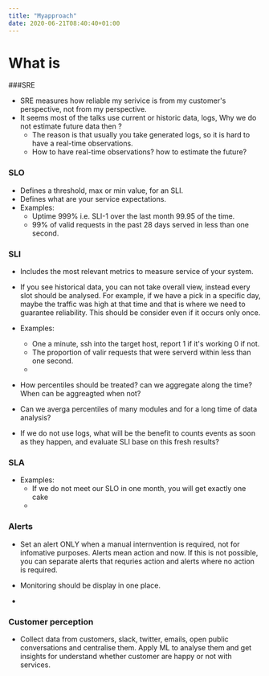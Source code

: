 ```yaml
---
title: "Myapproach"
date: 2020-06-21T08:40:40+01:00
---
```


# What is 

###SRE

- SRE measures how reliable my serivice is from my customer's perspective, not from my perspective.
- It seems most of the talks use current or historic data, logs, Why we do not estimate future data then ?
    - The reason is that usually you take generated logs, so it is hard to have a real-time observations.
    - How to have real-time observations? how to estimate the future?



### SLO
- Defines a threshold, max or min value, for an SLI.
- Defines what are your service expectations.
- Examples:
    - Uptime 999% i.e. SLI-1 over the last month 99.95 of the time.
    - 99% of valid requests in the past 28 days served in less than one second.


### SLI
- Includes the most relevant metrics to measure service of your system.
- If you see historical data, you can not take overall view, instead every slot should be analysed. For example, if we have a pick in a specific day, maybe the traffic was high at that time and that is where we need to guarantee reliability. This should be consider even if it occurs only once.
- Examples:
    - One a minute, ssh into the target host, report 1 if it's working 0 if not.
    - The proportion of valir requests that were serverd within less than one second.
    -

- How percentiles should be treated? can we aggregate along the time? When can be aggreagted when not? 

- Can we averga percentiles of many modules and for a long time of data analysis?
            
- If we do not use logs, what will be the benefit to counts events as soon as they happen, and evaluate SLI base on this fresh results?

### SLA

- Examples:
    - If we do not meet our SLO in one month, you will get exactly one cake
    - 

### Alerts

- Set an alert ONLY when a manual internvention is required, not for infomative purposes. Alerts mean action and now. If this is not possible, you can separate alerts that requries action and alerts where no action is required.
- Monitoring should be display in one place.

 
-

### Customer perception

- Collect data from customers, slack, twitter, emails, open public conversations and centralise them. Apply ML to analyse them and get insights for understand whether customer are happy or not with services.
